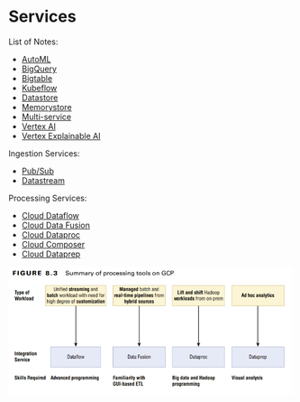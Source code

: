 # Services

List of Notes:

- [AutoML](automl.md)
- [BigQuery](bigquery.md)
- [Bigtable](bigtable.md)
- [Kubeflow](kubeflow.md)
- [Datastore](datastore.md)
- [Memorystore](memorystore.md)
- [Multi-service](multi-service.md)
- [Vertex AI](vertex-ai.md)
- [Vertex Explainable AI](vertex-explainable-ai.md)

Ingestion Services:
- [Pub/Sub](pub-sub.md)
- [Datastream](datastream.md)

Processing Services:
- [Cloud Dataflow](dataflow.md)
- [Cloud Data Fusion](data-fusion.md)
- [Cloud Dataproc](dataproc.md)
- [Cloud Composer](cloud-composer.md)
- [Cloud Dataprep](dataprep.md)

![processing-tools](attachments/processing-tools.png)
